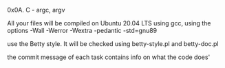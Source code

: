 0x0A. C - argc, argv

All your files will be compiled on Ubuntu 20.04 LTS using gcc, using the options -Wall -Werror -Wextra -pedantic -std=gnu89

use the Betty style. It will be checked using betty-style.pl and betty-doc.pl

the commit message of each task contains info on what the code does'
